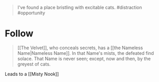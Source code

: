 > I've found a place bristling with excitable cats.
#distraction #opportunity 

# Follow
> [[The Velvet]], who conceals secrets, has a [[the Nameless Name|Nameless Name]]. In that Name's mists, the defeated find solace. That Name is never seen; except, now and then, by the greyest of cats.

Leads to a [[Misty Nook]]